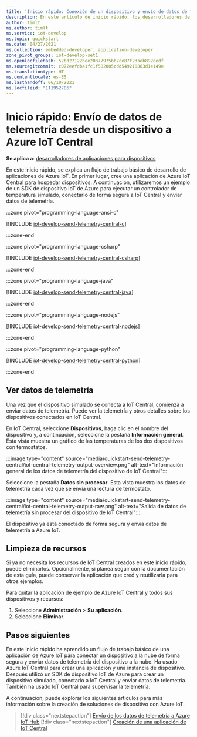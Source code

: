 ```yaml
---
title: 'Inicio rápido: Conexión de un dispositivo y envío de datos de telemetría a Azure IoT Central'
description: En este artículo de inicio rápido, los desarrolladores de dispositivos aprenderán a conectar un dispositivo de forma segura a Azure IoT Central. Use un SDK de dispositivo IoT de Azure para C, C#, Python, Node.js o Java. Así, podrá ejecutar una aplicación cliente en un dispositivo simulado, conectarse después a IoT Central y enviar los datos de telemetría.
author: timlt
ms.author: timlt
ms.service: iot-develop
ms.topic: quickstart
ms.date: 04/27/2021
ms.collection: embedded-developer, application-developer
zone_pivot_groups: iot-develop-set1
ms.openlocfilehash: 52bd27122bee20377975bb7ce87f23aeb892dedf
ms.sourcegitcommit: c072eefdba1fc1f582005cdd549218863d1e149e
ms.translationtype: HT
ms.contentlocale: es-ES
ms.lasthandoff: 06/10/2021
ms.locfileid: "111952786"
---
```

# <a name="quickstart-send-telemetry-from-a-device-to-azure-iot-central"></a>Inicio rápido: Envío de datos de telemetría desde un dispositivo a Azure IoT Central

**Se aplica a**: [desarrolladores de aplicaciones para dispositivos](about-iot-develop.md#device-application-development)

En este inicio rápido, se explica un flujo de trabajo básico de desarrollo de aplicaciones de Azure IoT. En primer lugar, cree una aplicación de Azure IoT Central para hospedar dispositivos. A continuación, utilizaremos un ejemplo de un SDK de dispositivo IoT de Azure para ejecutar un controlador de temperatura simulado, conectarlo de forma segura a IoT Central y enviar datos de telemetría.

:::zone pivot="programming-language-ansi-c"

[!INCLUDE [iot-develop-send-telemetry-central-c](../../includes/iot-develop-send-telemetry-central-c.md)]

:::zone-end

:::zone pivot="programming-language-csharp"

[!INCLUDE [iot-develop-send-telemetry-central-csharp](../../includes/iot-develop-send-telemetry-central-csharp.md)]

:::zone-end

:::zone pivot="programming-language-java"

[!INCLUDE [iot-develop-send-telemetry-central-java](../../includes/iot-develop-send-telemetry-central-java.md)]

:::zone-end

:::zone pivot="programming-language-nodejs"

[!INCLUDE [iot-develop-send-telemetry-central-nodejs](../../includes/iot-develop-send-telemetry-central-nodejs.md)]

:::zone-end

:::zone pivot="programming-language-python"

[!INCLUDE [iot-develop-send-telemetry-central-python](../../includes/iot-develop-send-telemetry-central-python.md)]

:::zone-end

## <a name="view-telemetry"></a>Ver datos de telemetría
Una vez que el dispositivo simulado se conecta a IoT Central, comienza a enviar datos de telemetría. Puede ver la telemetría y otros detalles sobre los dispositivos conectados en IoT Central. 

En IoT Central, seleccione **Dispositivos**, haga clic en el nombre del dispositivo y, a continuación, seleccione la pestaña **Información general**. Esta vista muestra un gráfico de las temperaturas de los dos dispositivos con termostatos.

:::image type="content" source="media/quickstart-send-telemetry-central/iot-central-telemetry-output-overview.png" alt-text="Información general de los datos de telemetría del dispositivo de IoT Central":::

Seleccione la pestaña **Datos sin procesar**. Esta vista muestra los datos de telemetría cada vez que se envía una lectura de termostato.

:::image type="content" source="media/quickstart-send-telemetry-central/iot-central-telemetry-output-raw.png" alt-text="Salida de datos de telemetría sin procesar del dispositivo de IoT Central":::

El dispositivo ya está conectado de forma segura y envía datos de telemetría a Azure IoT.
    
## <a name="clean-up-resources"></a>Limpieza de recursos
Si ya no necesita los recursos de IoT Central creados en este inicio rápido, puede eliminarlos. Opcionalmente, si planea seguir con la documentación de esta guía, puede conservar la aplicación que creó y reutilizarla para otros ejemplos.

Para quitar la aplicación de ejemplo de Azure IoT Central y todos sus dispositivos y recursos:
1. Seleccione **Administración**  > **Su aplicación**.
1. Seleccione **Eliminar**.

## <a name="next-steps"></a>Pasos siguientes

En este inicio rápido ha aprendido un flujo de trabajo básico de una aplicación de Azure IoT para conectar un dispositivo a la nube de forma segura y enviar datos de telemetría del dispositivo a la nube. Ha usado Azure IoT Central para crear una aplicación y una instancia de dispositivo. Después utilizó un SDK de dispositivo IoT de Azure para crear un dispositivo simulado, conectarlo a IoT Central y enviar datos de telemetría. También ha usado IoT Central para supervisar la telemetría.

A continuación, puede explorar los siguientes artículos para más información sobre la creación de soluciones de dispositivo con Azure IoT. 

> [!div class="nextstepaction"]
> [Envío de los datos de telemetría a Azure IoT Hub](./quickstart-send-telemetry-iot-hub.md)
> [!div class="nextstepaction"]
> [Creación de una aplicación de IoT Central](../iot-central/core/quick-deploy-iot-central.md)